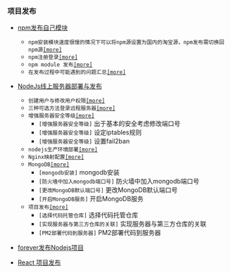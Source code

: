 ### 项目发布

* [npm发布自己模块](/project-release/npm_deploy.md)
    - `npm安装模块速度很慢的情况下可以将npm源设置为国内的淘宝源，npm发布需切换回npm源`[`[more]`](/project-release/npm_deploy.md#npm源设置)
    - `npm注册登录`[`[more]`](/project-release/npm_deploy.md#npm注册登录)
    - `npm module 发布`[`[more]`](/project-release/npm_deploy.md#npm-module-发布)
    - `在发布过程中可能遇到的问题汇总`[`[more]`](/project-release/npm_deploy.md#可能遇到的问题)

* [NodeJs线上服务器部署与发布](/project-release/nodejs_deploy.md)
    - `创建用户与修改用户权限`[`[more]`](/project-release/nodejs_deploy.md#创建用户)
    - `三种可选方法登录远程服务器`[`[more]`](/project-release/nodejs_deploy.md#登录远程服务器)
    - `增强服务器安全等级`[`[more]`](/project-release/nodejs_deploy.md#增强服务器安全等级)
        - `[增强服务器安全等级]` 出于基本的安全考虑修改端口号
        - `[增强服务器安全等级]` 设定iptables规则
        - `[增强服务器安全等级]` 设置fail2ban
    - `nodejs生产环境部署`[`[more]`](/project-release/nodejs_deploy.md#nodejs生产环境部署)
    - `Nginx映射配置`[`[more]`](/project-release/nodejs_deploy.md#Nginx映射)
    - `MongoDB`[`[more]`](/project-release/nodejs_deploy.md#mongodb)
        - `[mongodb安装]` mongodb安装
        - `[防火墙中加入mongodb端口号]` 防火墙中加入mongodb端口号
        - `[更改MongoDB默认端口号]` 更改MongoDB默认端口号
        - `[开启MongoDB服务]` 开启MongoDB服务
    - `项目发布`[`[more]`](/project-release/nodejs_deploy.md#项目发布)
        - `[选择代码托管仓库]` 选择代码托管仓库
        - `[实现服务器与第三方仓库的关联]` 实现服务器与第三方仓库的关联
        - `[PM2部署代码到服务器]` PM2部署代码到服务器

* [forever发布Nodejs项目](/project-release/forever_deploy_nodejs.md)

* [React 项目发布](/project-release/react_deploy.md)
